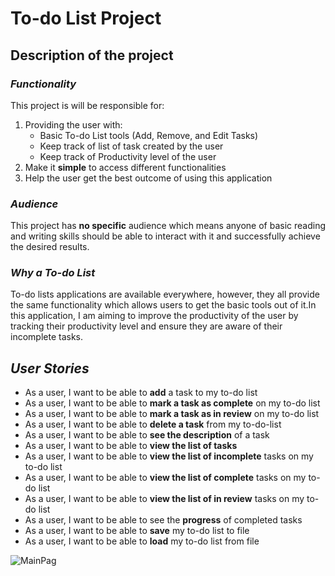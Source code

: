 # To-do List Project

## **Description of the project**

### _Functionality_

This project is will be responsible for:
1. Providing the user with:
    -  Basic To-do List tools (Add, Remove, and Edit Tasks)
    - Keep track of list of task created by the user
    - Keep track of Productivity level of the user
2. Make it **simple** to access different functionalities
3. Help the user get the best outcome of using this application

### _Audience_

This project has **no specific** audience which means anyone of basic reading and writing skills 
should be able to interact with it and successfully achieve the desired results.

### _Why a To-do List_

To-do lists applications are available everywhere, however, they all provide the same functionality which allows 
users to get the basic tools out of it.In this application, I am aiming to improve the productivity of the 
user by tracking their productivity level and ensure they are aware of their incomplete tasks.

## _User Stories_

- As a user, I want to be able to **add** a task to my to-do list
- As a user, I want to be able to **mark a task as complete** on my to-do list
- As a user, I want to be able to **mark a task as in review** on my to-do list 
- As a user, I want to be able to **delete a task** from my to-do-list
- As a user, I want to be able to **see the description** of a task
- As a user, I want to be able to **view the list of tasks**
- As a user, I want to be able to **view the list of incomplete** tasks on my to-do list
- As a user, I want to be able to **view the list of complete** tasks on my to-do list
- As a user, I want to be able to **view the list of in review** tasks on my to-do list
- As a user, I want to be able to see the **progress** of completed tasks
- As a user, I want to be able to **save** my to-do list to file
- As a user, I want to be able to **load** my to-do list from file
 
![MainPag](https://user-images.githubusercontent.com/64566514/103494407-92c57700-4deb-11eb-99ed-b0cd347617d8.PNG)
